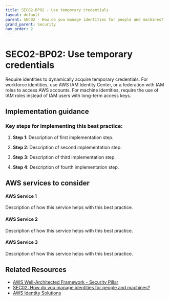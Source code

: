 ```yaml
---
title: SEC02-BP02 - Use temporary credentials
layout: default
parent: SEC02 - How do you manage identities for people and machines?
grand_parent: Security
nav_order: 2
---
```


<div class="pillar-header">
  <h1>SEC02-BP02: Use temporary credentials</h1>
  <p>Require identities to dynamically acquire temporary credentials. For workforce identities, use AWS IAM Identity Center, or a federation with IAM roles to access AWS accounts. For machine identities, require the use of IAM roles instead of IAM users with long-term access keys.</p>
</div>

## Implementation guidance

### Key steps for implementing this best practice:

1. **Step 1**: Description of first implementation step.

2. **Step 2**: Description of second implementation step.

3. **Step 3**: Description of third implementation step.

4. **Step 4**: Description of fourth implementation step.

## AWS services to consider

<div class="aws-service">
  <div class="aws-service-content">
    <h4>AWS Service 1</h4>
    <p>Description of how this service helps with this best practice.</p>
  </div>
</div>

<div class="aws-service">
  <div class="aws-service-content">
    <h4>AWS Service 2</h4>
    <p>Description of how this service helps with this best practice.</p>
  </div>
</div>

<div class="aws-service">
  <div class="aws-service-content">
    <h4>AWS Service 3</h4>
    <p>Description of how this service helps with this best practice.</p>
  </div>
</div>

<div class="related-resources">
  <h2>Related Resources</h2>
  <ul>
    <li><a href="https://docs.aws.amazon.com/wellarchitected/latest/security-pillar/welcome.html">AWS Well-Architected Framework - Security Pillar</a></li>
    <li><a href="https://docs.aws.amazon.com/wellarchitected/latest/framework/sec-02.html">SEC02: How do you manage identities for people and machines?</a></li>
    <li><a href="https://aws.amazon.com/identity/">AWS Identity Solutions</a></li>
  </ul>
</div>
